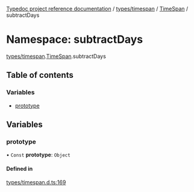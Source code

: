 [Typedoc project reference documentation](../README.md) / [types/timespan](types_timespan.md) / [TimeSpan](types_timespan.timespan.md) / subtractDays

# Namespace: subtractDays

[types/timespan](types_timespan.md).[TimeSpan](types_timespan.timespan.md).subtractDays

## Table of contents

### Variables

- [prototype](types_timespan.timespan.subtractdays.md#prototype)

## Variables

### prototype

• `Const` **prototype**: `Object`

#### Defined in

[types/timespan.d.ts:169](https://github.com/DocuWare/REST-Sample-TS/blob/828b3d4/src/types/timespan.d.ts#L169)
